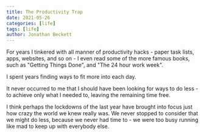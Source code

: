 ```yaml
---
title: The Productivity Trap
date: 2021-05-26
categories: [life]
tags: [life]
author: Jonathan Beckett
---
```


For years I tinkered with all manner of productivity hacks - paper task lists, apps, websites, and so on - I even read some of the more famous books, such as "Getting Things Done", and "The 24 hour work week".

I spent years finding ways to fit more into each day.

It never occurred to me that I should have been looking for ways to do less - to achieve only what I needed to, leaving the remaining time free.

I think perhaps the lockdowns of the last year have brought into focus just how crazy the world we knew really was. We never stopped to consider that we might do less, because we never had time to - we were too busy running like mad to keep up with everybody else.